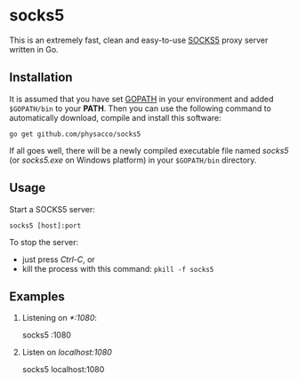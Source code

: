 # socks5

This is an extremely fast, clean and easy-to-use [SOCKS5](https://en.wikipedia.org/wiki/SOCKS) proxy server written in Go.

## Installation

It is assumed that you have set [GOPATH](https://github.com/golang/go/wiki/GOPATH) in your environment and added `$GOPATH/bin` to your **PATH**. Then you can use the following command to automatically download, compile and install this software:

    go get github.com/physacco/socks5

If all goes well, there will be a newly compiled executable file named _socks5_ (or _socks5.exe_ on Windows platform) in your `$GOPATH/bin` directory.

## Usage

Start a SOCKS5 server:

    socks5 [host]:port

To stop the server:
* just press _Ctrl-C_, or
* kill the process with this command: `pkill -f socks5`

## Examples

1. Listening on _\*:1080_:

    socks5 :1080

2. Listen on _localhost:1080_

    socks5 localhost:1080

